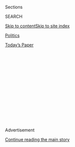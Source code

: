 <div id="app">

<div>

<div>

<div>

<div class="NYTAppHideMasthead css-1q2w90k e1suatyy0">

<div class="section css-ui9rw0 e1suatyy2">

<div class="css-eph4ug er09x8g0">

<div class="css-6n7j50">

</div>

<span class="css-1dv1kvn">Sections</span>

<div class="css-10488qs">

<span class="css-1dv1kvn">SEARCH</span>

</div>

[Skip to content](#site-content)[Skip to site
index](#site-index)

</div>

<div id="masthead-section-label" class="css-1wr3we4 eaxe0e00">

[Politics](https://www.nytimes.com/section/politics)

</div>

<div class="css-10698na e1huz5gh0">

</div>

</div>

<div id="masthead-bar-one" class="section hasLinks css-15hmgas e1csuq9d3">

<div class="css-uqyvli e1csuq9d0">

</div>

<div class="css-1uqjmks e1csuq9d1">

</div>

<div class="css-9e9ivx">

[](https://myaccount.nytimes.com/auth/login?response_type=cookie&client_id=vi)

</div>

<div class="css-1bvtpon e1csuq9d2">

[Today’s
Paper](https://www.nytimes.com/section/todayspaper)

</div>

</div>

</div>

</div>

<div data-aria-hidden="false">

<div id="site-content" data-role="main">

<div>

<div class="css-1aor85t" style="opacity:0.000000001;z-index:-1;visibility:hidden">

<div class="css-1hqnpie">

<div class="css-epjblv">

<span class="css-17xtcya">[Politics](/section/politics)</span><span class="css-x15j1o">|</span><span class="css-fwqvlz">Rex
Tillerson, Exxon C.E.O., Chosen as Secretary of
State</span>

</div>

<div class="css-k008qs">

<div class="css-1iwv8en">

<span class="css-18z7m18"></span>

<div>

</div>

</div>

<span class="css-1n6z4y">https://nyti.ms/2gATO2B</span>

<div class="css-1705lsu">

<div class="css-4xjgmj">

<div class="css-4skfbu" data-role="toolbar" data-aria-label="Social Media Share buttons, Save button, and Comments Panel with current comment count" data-testid="share-tools">

  - 
  - 
  - 
  - 
    
    <div class="css-6n7j50">
    
    </div>

  - 
  - 

</div>

</div>

</div>

</div>

</div>

</div>

<div class="css-13pd83m">

</div>

<div id="top-wrapper" class="css-1sy8kpn">

<div id="top-slug" class="css-l9onyx">

Advertisement

</div>

[Continue reading the main
story](#after-top)

<div class="ad top-wrapper" style="text-align:center;height:100%;display:block;min-height:250px">

<div id="top" class="place-ad" data-position="top" data-size-key="top">

</div>

</div>

<div id="after-top">

</div>

</div>

<div id="sponsor-wrapper" class="css-1hyfx7x">

<div id="sponsor-slug" class="css-19vbshk">

Supported by

</div>

[Continue reading the main
story](#after-sponsor)

<div id="sponsor" class="ad sponsor-wrapper" style="text-align:center;height:100%;display:block">

</div>

<div id="after-sponsor">

</div>

</div>

<div class="css-1vkm6nb ehdk2mb0">

# Rex Tillerson, Exxon C.E.O., Chosen as Secretary of State

</div>

<div class="css-79elbk" data-testid="photoviewer-wrapper">

<div class="css-z3e15g" data-testid="photoviewer-wrapper-hidden">

</div>

<div class="css-1a48zt4 ehw59r15" data-testid="photoviewer-children">

![<span class="css-16f3y1r e13ogyst0" data-aria-hidden="true">Rex W.
Tillerson, the chief executive of Exxon Mobil, at a shareholders meeting
in Dallas in
2014.</span><span class="css-cnj6d5 e1z0qqy90" itemprop="copyrightHolder"><span class="css-1ly73wi e1tej78p0">Credit...</span><span><span>LM
Otero/Associated
Press</span></span></span>](https://static01.nyt.com/images/2016/12/13/us/13tillerson/14tillerson-articleInline.jpg?quality=75&auto=webp&disable=upscale)

</div>

</div>

<div class="css-xt80pu e12qa4dv0">

<div class="css-18e8msd">

<div class="css-vp77d3 epjyd6m0">

<div class="css-1baulvz">

By [<span class="css-1baulvz" itemprop="name">Michael D.
Shear</span>](http://www.nytimes.com/by/michael-d-shear) and
[<span class="css-1baulvz last-byline" itemprop="name">Maggie
Haberman</span>](http://www.nytimes.com/by/maggie-haberman)

</div>

</div>

  - Dec. 12,
    2016

  - 
    
    <div class="css-4xjgmj">
    
    <div class="css-d8bdto" data-role="toolbar" data-aria-label="Social Media Share buttons, Save button, and Comments Panel with current comment count" data-testid="share-tools">
    
      - 
      - 
      - 
      - 
        
        <div class="css-6n7j50">
        
        </div>
    
      - 
      - 
    
    </div>
    
    </div>

</div>

</div>

<div class="section meteredContent css-1r7ky0e" name="articleBody" itemprop="articleBody">

<div class="css-1fanzo5 StoryBodyCompanionColumn">

<div class="css-53u6y8">

WASHINGTON — President-elect Donald J. Trump on Tuesday officially
selected Rex W. Tillerson, the chief executive of Exxon Mobil, to be his
secretary of state. In saying he will nominate Mr. Tillerson, the
president-elect is dismissing bipartisan concerns that the
globe-trotting leader of an energy giant has a too-cozy relationship
with Vladimir V. Putin, the president of Russia.

A statement from Mr. Trump’s transition office early Tuesday brought to
an end his public and chaotic deliberations over the nation’s top
diplomat — a process that at times veered from rewarding Rudolph W.
Giuliani, one of his most loyal supporters, to musing about whether Mitt
Romney, one of his most outspoken critics, might be forgiven.

Instead, Mr. Trump has decided to risk what looks to be a bruising
confirmation fight in the Senate.

In the past several days, Republican and Democratic lawmakers had warned
that Mr. Tillerson would face intense scrutiny over his two-decade
relationship with Russia, which awarded him its Order of Friendship in
2013, and with Mr. Putin.

</div>

</div>

<div class="css-1fanzo5 StoryBodyCompanionColumn">

<div class="css-53u6y8">

The hearings will also put a focus on Exxon Mobil’s business dealings
with Moscow. The company has billions of dollars in oil contracts that
can go forward only if the United States lifts sanctions against Russia,
and Mr. Tillerson’s stake in Russia’s energy industry could create a
very blurry line between his interests as an oilman and his role as
America’s leading
diplomat.

</div>

</div>

<div class="css-1sngw6j">

[](https://www.nytimes.com/interactive/2016/us/politics/donald-trump-administration.html)

<div class="css-1eoytci">

![](https://static01.nyt.com/images/2016/11/11/us/politics/donald-trump-administration-1478905372015/donald-trump-administration-1478905372015-square640.jpg)

</div>

<div class="css-1rha1bf">

## Donald Trump’s Cabinet Is Complete. Here’s the Full List.

A list of appointees and nominees for top posts in the new
administration.

</div>

</div>

<div class="css-1fanzo5 StoryBodyCompanionColumn">

<div class="css-53u6y8">

Mr. Tillerson has been publicly skeptical about the sanctions, which
have halted some of Exxon Mobil’s biggest projects in Russia, including
an agreement with the state oil company to explore and pump in Siberia
that could be worth tens of billions of dollars.

Senator John McCain, Republican of Arizona, said on Saturday that Mr.
Tillerson’s connections to Mr. Putin were “a matter of concern to me”
and promised to examine them closely if he were nominated.

“Vladimir Putin is a thug, bully and a murderer, and anybody else who
describes him as anything else is lying,” Mr. McCain said on Fox News.

</div>

</div>

<div class="css-1fanzo5 StoryBodyCompanionColumn">

<div class="css-53u6y8">

Mr. Trump [has fanned
speculation](https://www.nytimes.com/2016/11/24/us/politics/donald-trump-mitt-romney-rudy-giuliani-state.html "Times article.")
about his choice for secretary of state for weeks. In the end, he
discarded not only Mr. Giuliani and Mr. Romney, but also an endlessly
changing list that at times included Senator Bob Corker, Republican of
Tennessee; David H. Petraeus, the former Army general and C.I.A.
director; and Jon M. Huntsman Jr., the former Utah governor and
presidential candidate in 2012.

Mr. Romney, Mr. Petraeus and Mr. Corker, the three leading runners-up,
all received calls late Monday informing them of Mr. Trump’s decision,
according to people familiar with the president-elect’s final choice.

He settled on Mr. Tillerson, a deal maker who has spent the past four
decades at Exxon, much of it in search of oil and gas agreements in
troubled parts of the world. A native of Wichita Falls, Tex., who speaks
with a strong Texas twang, Mr. Tillerson, 64, runs a company with
operations in about 50 countries, and has cut deals to expand business
in Venezuela, Qatar, Kurdistan and elsewhere.

If confirmed as secretary of state, Mr. Tillerson would face a new
challenge: nurturing alliances around the world that are built less on
deals and more on diplomacy.

That could prove to be a special test when it comes to Russia, where Mr.
Tillerson has fought for years to strengthen connections through
business negotiations worth billions of dollars. Under his leadership,
Exxon has entered into joint ventures with Rosneft, a Russian-backed oil
company, and donated to the country’s health and social programs.

In his new role, Mr. Tillerson would have to manage the difficult
relationship between the United States and Mr. Putin’s Russia, including
the economic sanctions imposed after Moscow intervened in Ukraine and
occupied Crimea. Last month, President Obama and European leaders agreed
to keep sanctions in place until Mr. Putin agrees to a cease-fire and to
the withdrawal of heavy weapons from front lines in eastern Ukraine.

</div>

</div>

<div class="css-1fanzo5 StoryBodyCompanionColumn">

<div class="css-53u6y8">

Other Republicans who have challenged Mr. Tillerson’s potential
selection include Senator Marco Rubio of Florida, who expressed concern
in a Twitter post on Monday about his relationship with Mr. Putin.

Mr. Trump favored Mr. Giuliani, the former New York mayor, initially,
but quickly grew weary of his penchant for drawing outsize media
attention. Mr. Trump was also troubled by reports of [Mr. Giuliani’s
business
entanglements](https://www.nytimes.com/2016/11/16/us/politics/donald-trump-cabinet-rudy-giuliani.html "Times article.")
overseas. And some of the president-elect’s closest advisers, including
his son-in-law, Jared Kushner, saw Mr. Giuliani as a poor fit for the
job.

That led to interest in Mr. Romney, who had called Mr. Trump a “fraud”
and a “phony” during the campaign. Mr. Romney had also highlighted
Russia as a danger to United States interests during the 2012
race.

</div>

</div>

<div class="css-1sngw6j">

[](https://www.nytimes.com/interactive/2016/12/05/us/politics/trump-cabinet-insiders-outsiders-millionaires.html)

<div class="css-1eoytci">

![](https://static01.nyt.com/images/2016/12/02/us/politics/trump-cabinet-insiders-outsiders-millionaires-1480717606838/trump-cabinet-insiders-outsiders-millionaires-1480717606838-thumbLarge-v2.png)

</div>

<div class="css-1rha1bf">

## Outsiders, Insiders and Multimillionaires in Trump’s Cabinet

President-elect Donald J. Trump’s cabinet and top staff are shaping up
to be a mix of wealthy Washington outsiders, Republican insiders and
former military officers who have been critical of the Obama
administration.

</div>

</div>

<div class="css-1fanzo5 StoryBodyCompanionColumn">

<div class="css-53u6y8">

Mr. Trump and Mr. Romney [made
peace](https://www.nytimes.com/2016/11/20/us/politics/donald-trump-mitt-romney-secretary-state.html "Times article."),
meeting twice and speaking periodically by phone. But some of Mr.
Trump’s advisers, including his last campaign manager, Kellyanne
Conway, warned publicly in a series of television interviews that some
of his supporters would quickly drift away if Mr. Romney were chosen for
the job.

Mr. Tillerson [emerged as a
contender](https://www.nytimes.com/2016/12/09/us/politics/rex-tillerson-secretary-of-state-exxon-donald-trump.html "Times article.")
on the strong recommendations of James A. Baker III, the secretary of
state under President George Bush, and Robert M. Gates, the former
defense secretary, according to a person briefed on the process.

Mr. Kushner and Mr. Trump’s chief strategist, Stephen K. Bannon, argued
strongly for Mr. Tillerson, and the president-elect was intrigued.

</div>

</div>

<div class="css-1fanzo5 StoryBodyCompanionColumn">

<div class="css-53u6y8">

Mr. Trump met with Mr. Tillerson for more than two hours on Saturday at
Trump Tower in Manhattan. To his aides, Mr. Trump described Mr.
Tillerson as in a different “league” than his other options.

Mr. Romney acknowledged late Monday night in [a Facebook
post](https://www.facebook.com/mittromney/posts/10153988122401121 "The Facebook post.")
that he had been passed over, writing, “It was an honor to have been
considered for Secretary of State of our great country.”

“My discussions with President-elect Trump have been both enjoyable and
enlightening,” Mr. Romney wrote.

</div>

</div>

</div>

<div>

</div>

<div>

</div>

<div>

</div>

<div>

<div id="bottom-wrapper" class="css-1ede5it">

<div id="bottom-slug" class="css-l9onyx">

Advertisement

</div>

[Continue reading the main
story](#after-bottom)

<div id="bottom" class="ad bottom-wrapper" style="text-align:center;height:100%;display:block;min-height:90px">

</div>

<div id="after-bottom">

</div>

</div>

</div>

</div>

</div>

## Site Index

<div>

</div>

## Site Information Navigation

  - [© <span>2020</span> <span>The New York Times
    Company</span>](https://help.nytimes.com/hc/en-us/articles/115014792127-Copyright-notice)

<!-- end list -->

  - [NYTCo](https://www.nytco.com/)
  - [Contact
    Us](https://help.nytimes.com/hc/en-us/articles/115015385887-Contact-Us)
  - [Work with us](https://www.nytco.com/careers/)
  - [Advertise](https://nytmediakit.com/)
  - [T Brand Studio](http://www.tbrandstudio.com/)
  - [Your Ad
    Choices](https://www.nytimes.com/privacy/cookie-policy#how-do-i-manage-trackers)
  - [Privacy](https://www.nytimes.com/privacy)
  - [Terms of
    Service](https://help.nytimes.com/hc/en-us/articles/115014893428-Terms-of-service)
  - [Terms of
    Sale](https://help.nytimes.com/hc/en-us/articles/115014893968-Terms-of-sale)
  - [Site
    Map](https://spiderbites.nytimes.com)
  - [Help](https://help.nytimes.com/hc/en-us)
  - [Subscriptions](https://www.nytimes.com/subscription?campaignId=37WXW)

</div>

</div>

</div>

</div>
